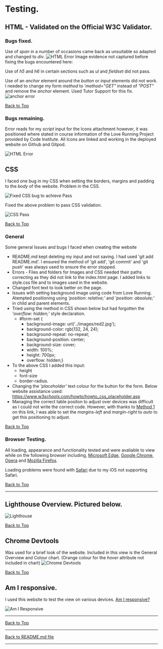 # Testing.
## HTML - Validated on the Official W3C Validator.
### **Bugs fixed.**

Use of _span_ in a number of occasions came back as unsuitable so adapted and changed to _div_.
![HTML Error](assets/readme-images/HTMLIssues.png)
Image evidence not captured before fixing the bugs encountered here:

Use of _h5_ and _h6_ in certain sections such as _ul_ and _fieldset_ did not pass. 

Use of an _anchor_ element around the _button_ or _input_ elements did not work. I needed to change my form _method_ to _'method="GET"_ instead of _"POST"_ and remove the _anchor_ element. 
Used Tutor Support for this fix.
![anchor error](assets/readme-images/HTMLanchor.png)

[Back to Top](#testing)

### **Bugs remaining.**

Error reads for my _script_ input for the Icons attachment however,	it was positioned where stated in course information of the Love Running Project provided by Code Institute. All Icons are linked and working in the deployed website on Github and Gitpod.

![HTML Error](assets/readme-images/HTMLRemain.png)

## CSS
I faced one bug in my CSS when setting the borders, margins and padding to the _body_ of the website. 
Problem in the CSS.

![Fixed CSS bug to achieve Pass](assets/readme-images/CSSIssue.png)

Fixed the above problem to pass CSS validation.

![CSS Pass](assets/readme-images/CSSFix.png)

[Back to Top](#testing)
	
### General
Some general Issues and bugs I faced when creating thie website
* README.md kept deleting my input and not saving. I had used 'git add README.md'.
  I ensured the method of 'git add', 'git commit' and 'git push' was always used to snsure the error stopped.
* Errors - Files and folders for Images and CSS needed their paths correcting as they did not link to the index.html page. I added links to style.css file and to images used in the website.
* Changed font text to look better on the page.
* Issues with setting background image using code from Love Running. Atempted positioning using _'position: relative;'_ and _'position: absolute;'_ in child and parent elements.
* Tried using the method in CSS shown below but had forgotten the _'overflow: hidden;'_ style declaration.
	- #form-set {
    	- background-image: url('../images/red2.jpg');
    	- background-color: rgb(132, 24, 24);
    	- background-repeat: no-repeat;
    	- background-position: center;
    	- background-size: cover;
    	- width:  100%;
    	- height: 700px;
    	- overflow: hidden;}
* To the above CSS I added this input: 
	- height 
	- font-size
	- border-radius.	
* Changing the _'placeholder'_ text colour for the button for the form. Below website assistance used: 
https://www.w3schools.com/howto/howto_css_placeholder.asp
* Managing the correct table positon to adjust over devices was difficult as I could not write the correct code. However, with thanks to [Method 1](https://granneman.com/webdev/coding/css/centertables) on this link, I was able to set the _margins-left_ and _margin-right_ to _auto_ to get this positioning to adjust.

[Back to Top](#testing)

### Browser Testing.
All loading, appearance and functionality tested and were avaliable to view while on the following browser including, [Microsoft Edge](https://www.microsoft.com/en-us/edge?form=MA13FJ), [Google Chrome](https://www.google.co.uk/chrome/), [Opera](https://www.opera.com/) and [ Mozilla Firefox](https://www.mozilla.org/en-GB/firefox/new/).

Loading problems were found with [Safari](https://www.apple.com/uk/safari/) due to my iOS not supporting Safari.

[Back to Top](#testing)

***
## Lighthouse Overview. Pictured below.


![Lighthouse](assets/readme-images/mobileLH.png) 

[Back to Top](#testing)
## Chrome Devtools 
Was used for a brief look of the website. Included in this view is the General Overview and Colour chart. (Orange colour for the _hover_ attribute not included in chart)
![Chrome Devtools](assets/readme-images/overview.colour.png) 

[Back to Top](#testing)

## Am I responsive.
I used this website to test the view on various devices.
[Am I responsive?](https://ui.dev/amiresponsive) 


![Am I Responsive](assets/readme-images/Devices.png)
***
[Back to Top](#testing) 
***
[Back to README.md file](README.md)
***